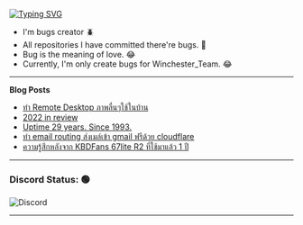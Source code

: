 [![Typing SVG](https://readme-typing-svg.herokuapp.com?font=Kanit&size=30&color=FF5E5E&vCenter=true&height=48&lines=Hello+world.+I'm+Pickyzz.+%F0%9F%91%8B)](https://git.io/typing-svg)
 - I'm bugs creator 🪲
 - All repositories I have committed there're bugs. 🎃
 - Bug is the meaning of love. 😂
 - Currently, I'm only create bugs for Winchester_Team. 😂

-------
**Blog Posts**

<!-- BLOG-POST-LIST:START -->
- [ทำ Remote Desktop ภาพลื่นๆใช้ในบ้าน](https://pickyzz.dev/blog/remote_desktop_via_moonlight/)
- [2022 in review](https://pickyzz.dev/blog/2022-in-review/)
- [Uptime 29 years. Since 1993.](https://pickyzz.dev/blog/uptime-29-years-since-1993/)
- [ทำ email routing ส่งเมล์เข้า gmail ฟรีด้วย cloudflare](https://pickyzz.dev/blog/email-routing-gmail-cloudflare/)
- [ความรู้สึกหลังจาก KBDFans 67lite R2 ที่ใช้มาแล้ว 1 ปี](https://pickyzz.dev/blog/kbdfans-67lite-r2-after-years-use/)
<!-- BLOG-POST-LIST:END -->

-------

### Discord Status: 🟢

![Discord](https://lanyard-profile-readme.vercel.app/api/77791675115642880?hideTimestamp=false&idleMessage=No+activity+now...&hideDiscrim=true&hideTimestamp=true)

-------
